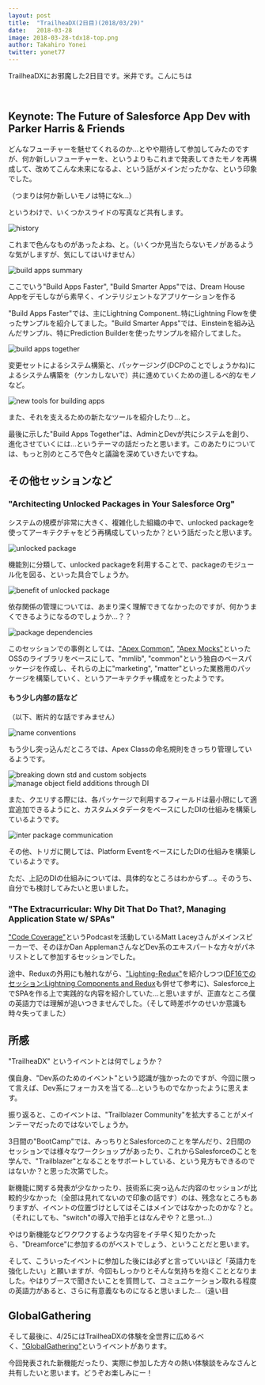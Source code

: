 ```yaml
---
layout: post
title:  "TrailheaDX(2日目)(2018/03/29)"
date:   2018-03-28
image: 2018-03-28-tdx18-top.png
author: Takahiro Yonei
twitter: yonet77
---
```


<p class="intro"><span class="dropcap">T</span>railheaDXにお邪魔した2日目です。米井です。こんにちは</p>
<br/>

## Keynote: The Future of Salesforce App Dev with Parker Harris & Friends

どんなフューチャーを魅せてくれるのか...とやや期待して参加してみたのですが、何か新しいフューチャーを、というよりもこれまで発表してきたモノを再構成して、改めてこんな未来になるよ、という話がメインだったかな、という印象でした。

（つまりは何か新しいモノは特になk...）

というわけで、いくつかスライドの写真など共有します。

<img src="{{ '/assets/img/posts/2018-03-29-with_Parker_01.jpeg' | prepend: site.baseurl }}" alt="history" />

これまで色んなものがあったよね、と。（いくつか見当たらないモノがあるような気がしますが、気にしてはいけません）

<img src="{{ '/assets/img/posts/2018-03-29-with_Parker_02.jpeg' | prepend: site.baseurl }}" alt="build apps summary" />

ここでいう"Build Apps Faster", "Build Smarter Apps"では、Dream House Appをデモしながら素早く、インテリジェントなアプリケーションを作る

"Build Apps Faster"では、主にLightning Component..特にLightning Flowを使ったサンプルを紹介してました。"Build Smarter Apps"では、Einsteinを組み込んだサンプル、特にPrediction Builderを使ったサンプルを紹介してました。

<img src="{{ '/assets/img/posts/2018-03-29-with_Parker_03.jpeg' | prepend: site.baseurl }}" alt="build apps together" />

変更セットによるシステム構築と、パッケージング(DCPのことでしょうかね)によるシステム構築を（ケンカしないで）共に進めていくための道しるべ的なモノなど。

<img src="{{ '/assets/img/posts/2018-03-29-with_Parker_04.jpeg' | prepend: site.baseurl }}" alt="new tools for building apps" />

また、それを支えるための新たなツールを紹介したり...と。

最後に示した"Build Apps Together"は、AdminとDevが共にシステムを創り、進化させていくには...というテーマの話だったと思います。このあたりについては、もっと別のところで色々と議論を深めていきたいですね。


## その他セッションなど

### "Architecting Unlocked Packages in Your Salesforce Org"

システムの規模が非常に大きく、複雑化した組織の中で、unlocked packageを使ってアーキテクチャをどう再構成していったか？という話だったと思います。

<img src="{{ '/assets/img/posts/2018-03-29-architecting_unlocked_packages_02.jpeg' | prepend: site.baseurl }}" alt="unlocked package" />

機能別に分類して、unlocked packageを利用することで、packageのモジュール化を図る、といった具合でしょうか。

<img src="{{ '/assets/img/posts/2018-03-29-architecting_unlocked_packages_03.jpeg' | prepend: site.baseurl }}" alt="benefit of unlocked package" />

依存関係の管理については、あまり深く理解できてなかったのですが、何かうまくできるようになるのでしょうか...？？

<img src="{{ '/assets/img/posts/2018-03-29-architecting_unlocked_packages_04.jpeg' | prepend: site.baseurl }}" alt="package dependencies" />

このセッションでの事例としては、["Apex Common"](https://github.com/financialforcedev/fflib-apex-common), ["Apex Mocks"](https://github.com/financialforcedev/fflib-apex-mocks)といったOSSのライブラリをベースにして、"mmlib", "common"という独自のベースパッケージを作成し、それらの上に"marketing", "matter"といった業務用のパッケージを構築していく、というアーキテクチャ構成をとったようです。

#### もう少し内部の話など

（以下、断片的な話ですみません）

<img src="{{ '/assets/img/posts/2018-03-29-architecting_unlocked_packages_05.jpeg' | prepend: site.baseurl }}" alt="name conventions" />

もう少し突っ込んだところでは、Apex Classの命名規則をきっちり管理しているようです。

<img src="{{ '/assets/img/posts/2018-03-29-architecting_unlocked_packages_06.jpeg' | prepend: site.baseurl }}" alt="breaking down std and custom sobjects" />

<img src="{{ '/assets/img/posts/2018-03-29-architecting_unlocked_packages_07.jpeg' | prepend: site.baseurl }}" alt="manage object field additions through DI" />

また、クエリする際には、各パッケージで利用するフィールドは最小限にして適宜追加できるようにと、カスタムメタデータをベースにしたDIの仕組みを構築しているようです。

<img src="{{ '/assets/img/posts/2018-03-29-architecting_unlocked_packages_08.jpeg' | prepend: site.baseurl }}" alt="inter package communication" />

その他、トリガに関しては、Platform EventをベースにしたDIの仕組みを構築しているようです。

ただ、上記のDIの仕組みについては、具体的なところはわからず...。そのうち、自分でも検討してみたいと思いました。

### "The Extracurricular: Why Dit That Do That?, Managing Application State w/ SPAs"

["Code Coverage"](https://www.codecoverage.org/)というPodcastを活動しているMatt Laceyさんがメインスピーカーで、そのほかDan ApplemanさんなどDev系のエキスパートな方々がパネリストとして参加するセッションでした。

途中、Reduxの外用にも触れながら、["Lighting-Redux"](https://github.com/madmax983/lightning-redux)を紹介しつつ([DF16でのセッション:Lightning Components and Redux](https://www.youtube.com/watch?v=94ZkxJX3w_0)も併せて参考に)、Salesforce上でSPAを作る上で実践的な内容を紹介していた...と思いますが、正直なところ僕の英語力では理解が追いつきませんでした。（そして時差ボケのせいか意識も時々失ってました）

## 所感

"TrailheaDX" というイベントとは何でしょうか？

僕自身、"Dev系のためのイベント"という認識が強かったのですが、今回に限って言えば、Dev系にフォーカスを当てる...というものでなかったように思えます。

振り返ると、このイベントは、"Trailblazer Community"を拡大することがメインテーマだったのではないでしょうか。

3日間の"BootCamp"では、みっちりとSalesforceのことを学んだり、2日間のセッションでは様々なワークショップがあったり、これからSalesforceのことを学んで、"Trailblazer"となることをサポートしている、という見方もできるのではないか？と思った次第でした。

新機能に関する発表が少なかったり、技術系に突っ込んだ内容のセッションが比較的少なかった（全部は見れてないので印象の話です）のは、残念なところもありますが、イベントの位置づけとしてはそこはメインではなかったのかな？と。（それにしても、"switch"の導入で拍手とはなんぞや？と思っt...）

やはり新機能などワクワクするような内容をイチ早く知りたかったら、"Dreamforce"に参加するのがベストでしょう、ということだと思います。

そして、こういったイベントに参加した後には必ずと言っていいほど「英語力を強化したい」と願いますが、今回もしっかりとそんな気持ちを抱くこととなりました。やはりブースで聞きたいことを質問して、コミュニケーション取れる程度の英語力があると、さらに有意義なものになると思いました...（遠い目

## GlobalGathering

そして最後に、4/25にはTrailheaDXの体験を全世界に広めるべく、["GlobalGathering"](https://www.meetup.com/ja-JP/Tokyo-Salesforce-Developer-Group/events/247044256/)というイベントがあります。

今回発表された新機能だったり、実際に参加した方々の熱い体験談をみなさんと共有したいと思います。どうぞお楽しみにー！


<script async src="https://platform.twitter.com/widgets.js" charset="utf-8"></script>
